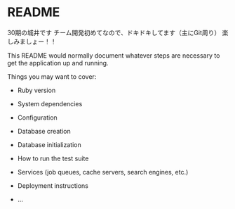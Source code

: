 # README

30期の城井です
チーム開発初めてなので、ドキドキしてます（主にGit周り）
楽しみましょー！！

This README would normally document whatever steps are necessary to get the
application up and running.

Things you may want to cover:

* Ruby version

* System dependencies

* Configuration

* Database creation

* Database initialization

* How to run the test suite

* Services (job queues, cache servers, search engines, etc.)

* Deployment instructions

* ...
